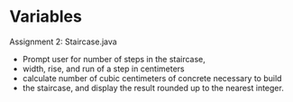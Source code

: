 # Variables
Assignment 2: Staircase.java
 * Prompt user for number of steps in the staircase, 
 * width, rise, and run of a step in centimeters
 * calculate number of cubic centimeters of concrete necessary to build 
 * the staircase, and display the result rounded up to the nearest integer.
